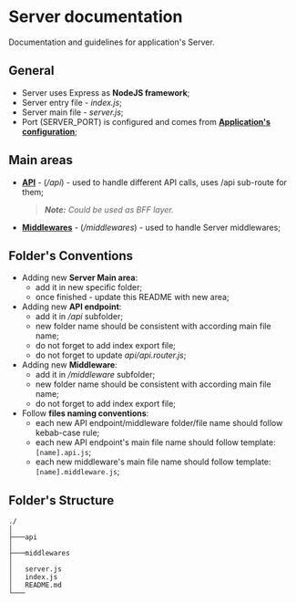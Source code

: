 # Server documentation
Documentation and guidelines for application's Server.

## General
- Server uses Express as **NodeJS framework**;
- Server entry file - *index.js*;
- Server main file - *server.js*;
- Port (SERVER_PORT) is configured and comes from **[Application's configuration](/config/application/application.config.js)**;

## Main areas
- **[API](/src/server/api/index.js)** - (*/api*) - used to handle different API calls, uses /api sub-route for them;
    > ***Note:** Could be used as BFF layer.*
- **[Middlewares](/src/server/middlewares/index.js)** - (*/middlewares*) - used to handle Server middlewares;

## Folder's Conventions
- Adding new **Server Main area**:
    - add it in new specific folder;
    - once finished - update this README with new area;
- Adding new **API endpoint**:
    - add it in */api* subfolder;
    - new folder name should be consistent with according main file name;
    - do not forget to add index export file;
    - do not forget to update *api/api.router.js*;
- Adding new **Middleware**:
    - add it in */middleware* subfolder;
    - new folder name should be consistent with according main file name;
    - do not forget to add index export file;
- Follow **files naming conventions**:
    - each new API endpoint/middleware folder/file name should follow kebab-case rule;
    - each new API endpoint's main file name should follow template: `[name].api.js`;
    - each new middleware's main file name should follow template: `[name].middleware.js`;

## Folder's Structure
```
./
│
├───api
│
├───middlewares
│
│   server.js
│   index.js
│   README.md
└───
```
